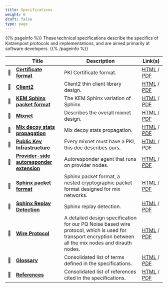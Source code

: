 ```yaml
---
title: Specifications
weight: 6
draft: false
type: page
---
```


{{% pageinfo %}}
These technical specifications describe the specifics of Katzenpost protocols and implementations, and are aimed primarily at software developers.
{{% /pageinfo %}}




|    | Title                                                                            | Description                                                                                                                          | Link(s)                                                         |
|----|----------------------------------------------------------------------------------|--------------------------------------------------------------------------------------------------------------------------------------|-----------------------------------------------------------------|
| 📖 | **[Certificate format](/docs/specs/certificate)**                                | PKI Certificate format.                                                                                                              | [HTML](/docs/specs/certificate) / [PDF](/specs/certificate.pdf) |
| 📖 | **[Client2](/docs/specs/client2)**                                               | Client2 thin client library design.                                                                                                  | [HTML](/docs/specs/client2) / [PDF](/specs/client2.pdf)         |
| 📖 | **[KEM Sphinx packet format](/docs/specs/kemsphinx)**                            | The KEM Sphinx variation of Sphinx.                                                                                                  | [HTML](/docs/specs/kemsphinx) / [PDF](/specs/kemsphinx.pdf)     |
| 📖 | **[Mixnet](/docs/specs/mixnet)**                                                 | Describes the overall mixnet design.                                                                                                 | [HTML](/docs/specs/mixnet) / [PDF](/specs/mixnet.pdf)           |
| 📖 | **[Mix decoy stats propagation](/docs/specs/decoy)**                             | Mix decoy stats propagation.                                                                                                         | [HTML](/docs/specs/decoy) / [PDF](/specs/decoy.pdf)             |
| 📖 | **[Public Key Infrastructure](/docs/specs/pki)**                                 | Every mixnet must have a PKI, this doc describes ours.                                                                               | [HTML](/docs/specs/pki) / [PDF](/specs/pki.pdf)                 |
| 📖 | **[Provider-side autoresponder extension](/docs/specs/kaetzchen)**               | Autoresponder agent that runs on provider nodes.                                                                                     | [HTML](/docs/specs/kaetzchen) / [PDF](/specs/kaetzchen.pdf)     |
| 📖 | **[Sphinx packet format](/docs/specs/sphinx)**                                   | Sphinx packet format, a nested cryptographic packet format designed for mix networks.                                                | [HTML](/docs/specs/sphinx) / [PDF](/specs/sphinx.pdf)           |
| 📖 | **[Sphinx Replay Detection](/docs/specs/sphinx_replay_detection)**               | Sphinx replay detection.                                                                                                             | [HTML](/docs/specs/reply) / [PDF](/specs/replay.pdf)            |
| 📖 | **[Wire Protocol](/docs/specs/wire)**                                            | A detailed design specification for our PQ Noise based wire protocol, which is used for transport encryption between all the mix nodes and dirauth nodes. | [HTML](/docs/specs/wire) / [PDF](/specs/wire.pdf) |
| 📖 | **[Glossary](/docs/specs/glossary)**                                             | Consolidated list of terms defined in the specifications.                                                                            | [HTML](/docs/specs/glossary) / [PDF](/specs/glossary.pdf)       |
| 📖 | **[References](/docs/specs/references)**                                         | Consolidated list of references cited in the specifications.                                                                         | [HTML](/docs/specs/references) / [PDF](/specs/references.pdf)   |





